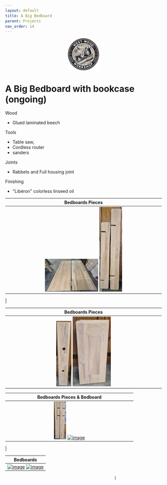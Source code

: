 ```yaml
---
layout: default
title: A Big Bedboard
parent: Projects
nav_order: 14
---
```

<p align="center"> <img src="../media/www_logo.png" width="20%" height="20%"/> </p>

# A Big Bedboard with bookcase (ongoing)

Wood
* Glued laminated beech

Tools
* Table saw, 
* Cordless router
* sanders

Joints
* Rabbets and Full housing joint

Finishing
* "Libéron" colorless linseed oil


|                                                                                                                            Bedboards  Pieces                                                                                                                            |
|:-----------------------------------------------------------------------------------------------------------------------------------------------------------------------------------------------------------------------------------------------------------------------:|
| [<img alt="image" height="35%" src="/media/Bed_Panels_1.jpg" width="35%"/>](https://garlatti.github.io/media/Bed_Panels_1.jpg)   [<img alt="image" height="15%" src="/media/Bedboard_Shelves.jpg" width="15%"/>](https://garlatti.github.io/media/Bedboard_Shelves.jpg) | 
|   

|                                                                                                                                         Bedboards  Pieces                                                                                                                                         |
|:-------------------------------------------------------------------------------------------------------------------------------------------------------------------------------------------------------------------------------------------------------------------------------------------------:|
| [<img alt="image" height="10%" src="/media/Bedboard_Trunk_Door.jpg" width="10%"/>](https://garlatti.github.io/media/Bedboard_Trunk_Door.jpg)   [<img alt="image" height="25%" src="/media/Bedboard_Small_Shelves.jpg" width="25%"/>](https://garlatti.github.io/media/Bedboard_Small_Shelves.jpg) |


|                                                                                                                             Bedboards  Pieces  & Bedboard                                                                                                                             |
|:-------------------------------------------------------------------------------------------------------------------------------------------------------------------------------------------------------------------------------------------------------------------------------------:|
| [<img alt="image" height="10%" src="/media/Bedboard_Shelve_Support.jpg" width="10%"/>](https://garlatti.github.io/media/Bedboard_Shelve_Support.jpg)   [<img alt="image" height="35%" src="/media/Big_Bedboard.jpg" width="35%"/>](https://garlatti.github.io/media/Big_Bedboard.jpg) |

|

|                                                                                                                                Bedboards                                                                                                                                |
|:-----------------------------------------------------------------------------------------------------------------------------------------------------------------------------------------------------------------------------------------------------------------------:|
| [<img alt="image" height="10%" src="/media/Big_Bedboard_1.jpg" width="10%"/>](https://garlatti.github.io/media/Big_Bedboard_1.jpg)   [<img alt="image" height="35%" src="/media/Big_Bedboard_2.jpg" width="35%"/>](https://garlatti.github.io/media/Big_Bedboard_2.jpg) |
                                                                                          
                                                     | 